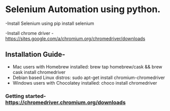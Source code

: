 # Selenium Automation using python.

-Install Selenium using pip install selenium

-Install chrome driver - https://sites.google.com/a/chromium.org/chromedriver/downloads

## Installation Guide-

- Mac users with Homebrew installed: brew tap homebrew/cask && brew cask install chromedriver
- Debian based Linux distros: sudo apt-get install chromium-chromedriver
- Windows users with Chocolatey installed: choco install chromedriver

### Getting started- https://chromedriver.chromium.org/downloads
